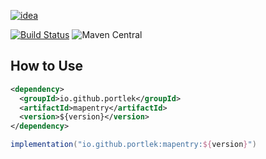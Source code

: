 [![idea](https://www.elegantobjects.org/intellij-idea.svg)](https://www.jetbrains.com/idea/)

[![Build Status](https://travis-ci.com/portlek/mapentry.svg?branch=master)](https://travis-ci.com/portlek/mapentry)
![Maven Central](https://img.shields.io/maven-central/v/io.github.portlek/mapentry?label=version)
## How to Use
```xml
<dependency>
  <groupId>io.github.portlek</groupId>
  <artifactId>mapentry</artifactId>
  <version>${version}</version>
</dependency>
```
```groovy
implementation("io.github.portlek:mapentry:${version}")
```
